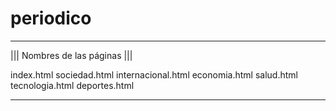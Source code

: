 # periodico
------------------------------

||| Nombres de las páginas |||
  
   index.html
   sociedad.html
   internacional.html
   economia.html
   salud.html
   tecnologia.html
   deportes.html

------------------------------  
